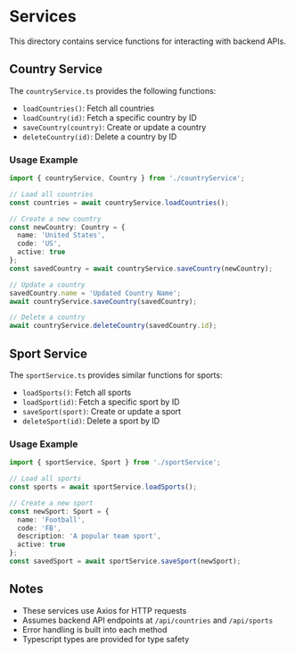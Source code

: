 # Services

This directory contains service functions for interacting with backend APIs.

## Country Service

The `countryService.ts` provides the following functions:

- `loadCountries()`: Fetch all countries
- `loadCountry(id)`: Fetch a specific country by ID
- `saveCountry(country)`: Create or update a country
- `deleteCountry(id)`: Delete a country by ID

### Usage Example

```typescript
import { countryService, Country } from './countryService';

// Load all countries
const countries = await countryService.loadCountries();

// Create a new country
const newCountry: Country = {
  name: 'United States',
  code: 'US',
  active: true
};
const savedCountry = await countryService.saveCountry(newCountry);

// Update a country
savedCountry.name = 'Updated Country Name';
await countryService.saveCountry(savedCountry);

// Delete a country
await countryService.deleteCountry(savedCountry.id);
```

## Sport Service

The `sportService.ts` provides similar functions for sports:

- `loadSports()`: Fetch all sports
- `loadSport(id)`: Fetch a specific sport by ID
- `saveSport(sport)`: Create or update a sport
- `deleteSport(id)`: Delete a sport by ID

### Usage Example

```typescript
import { sportService, Sport } from './sportService';

// Load all sports
const sports = await sportService.loadSports();

// Create a new sport
const newSport: Sport = {
  name: 'Football',
  code: 'FB',
  description: 'A popular team sport',
  active: true
};
const savedSport = await sportService.saveSport(newSport);
```

## Notes

- These services use Axios for HTTP requests
- Assumes backend API endpoints at `/api/countries` and `/api/sports`
- Error handling is built into each method
- Typescript types are provided for type safety
